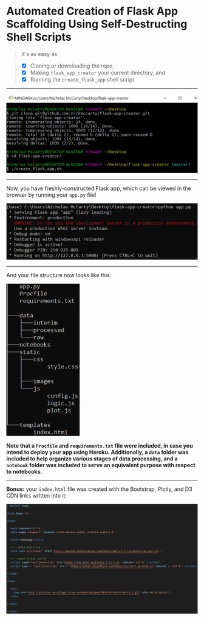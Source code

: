 # Automated Creation of Flask App Scaffolding Using Self-Destructing Shell Scripts

> It's as easy as:

> - [x] Cloning or downloading the repo,
> - [x] Making ```flask_app_creator``` your current directory, and
> - [x] Running the ```create_flask_app``` shell script

---

![](./images/bash_terminal.JPG)

---

Now, you have freshly-constructed Flask app, which can be viewed in the browser by running your ```app.py``` file!

![](./images/command_terminal.JPG)

---

And your file structure now looks like this:

<img src="./images/tree_view.JPG" alt="Your image title" height="400"/>

**Note that a ```Procfile``` and ```requirements.txt``` file were included, in case you intend to deploy your app using Heroku. Additionally, a ```data``` folder was included to help organize various stages of data processing, and a ```notebook``` folder was included to serve an equivalent purpose with respect to notebooks.**

---

**Bonus:** your ```index.html``` file was created with the Bootstrap, Plotly, and D3 CDN links written into it:

![](./images/homepage.JPG)
